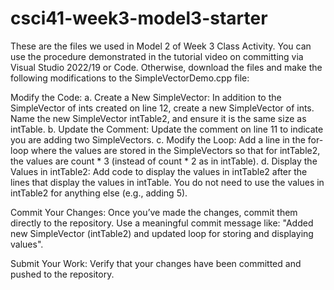# csci41-week3-model3-starter
These are the files we used in Model 2 of Week 3 Class Activity. You can use the procedure demonstrated in the tutorial video on committing via Visual Studio 2022/19 or Code. Otherwise, download the files and make the following modifications to the SimpleVectorDemo.cpp file:

Modify the Code:
a. Create a New SimpleVector: In addition to the SimpleVector of ints created on line 12, create a new SimpleVector of ints. Name the new SimpleVector intTable2, and ensure it is the same size as intTable. b. Update the Comment: Update the comment on line 11 to indicate you are adding two SimpleVectors. c. Modify the Loop: Add a line in the for-loop where the values are stored in the SimpleVectors so that for intTable2, the values are count * 3 (instead of count * 2 as in intTable). d. Display the Values in intTable2: Add code to display the values in intTable2 after the lines that display the values in intTable. You do not need to use the values in intTable2 for anything else (e.g., adding 5).

Commit Your Changes:
Once you’ve made the changes, commit them directly to the repository. Use a meaningful commit message like: "Added new SimpleVector (intTable2) and updated loop for storing and displaying values".

Submit Your Work:
Verify that your changes have been committed and pushed to the repository.
